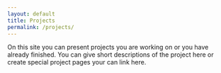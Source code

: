 ```yaml
---
layout: default
title: Projects
permalink: /projects/
---
```


On this site you can present projects you are working on or you have already finished. You can give short descriptions of the project here or create special project pages your can link here.
